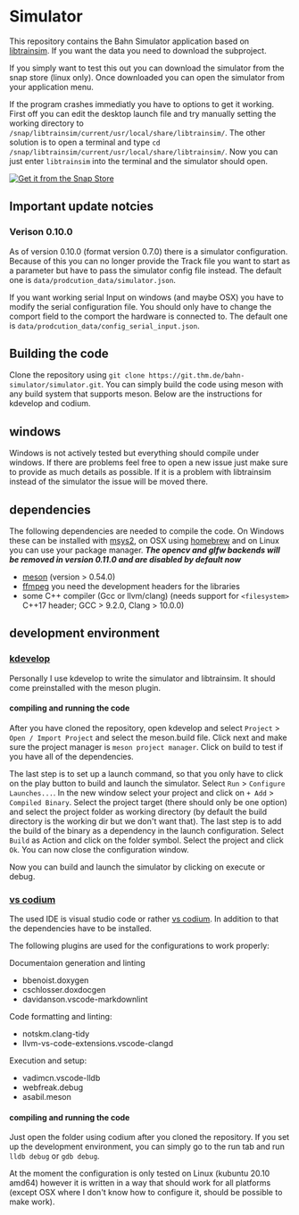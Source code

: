 # Simulator

This repository contains the Bahn Simulator application based on [libtrainsim](https://git.thm.de/bahn-simulator/libtrainsim).
If you want the data you need to download the subproject.

If you simply want to test this out you can download the simulator from the snap store (linux only).
Once downloaded you can open the simulator from your application menu.

If the program crashes immediatly you have to options to get it working.
First off you can edit the desktop launch file and try manually setting the working directory to `/snap/libtrainsim/current/usr/local/share/libtrainsim/`.
The other solution is to open a terminal and type `cd /snap/libtrainsim/current/usr/local/share/libtrainsim/`.
Now you can just enter `libtrainsim` into the terminal and the simulator should open.

[![Get it from the Snap Store](https://snapcraft.io/static/images/badges/en/snap-store-black.svg)](https://snapcraft.io/libtrainsim)

## Important update notcies

### Verison 0.10.0

As of version 0.10.0 (format version 0.7.0) there is a simulator configuration.
Because of this you can no longer provide the Track file you want to start as a parameter but have to pass the simulator config file instead.
The default one is `data/prodcution_data/simulator.json`.

If you want working serial Input on windows (and maybe OSX) you have to modify the serial configuration file.
You should only have to change the comport field to the comport the hardware is connected to.
The default one is `data/prodcution_data/config_serial_input.json`.

## Building the code

Clone the repository using `git clone https://git.thm.de/bahn-simulator/simulator.git`.
You can simply build the code using meson with any build system that supports meson.
Below are the instructions for kdevelop and codium.

## windows

Windows is not actively tested but everything should compile under windows.
If there are problems feel free to open a new issue just make sure to provide as much details as possible.
If it is a problem with libtrainsim instead of the simulator the issue will be moved there.

## dependencies

The following dependencies are needed to compile the code.
On Windows these can be installed with [msys2](https://www.msys2.org/), on OSX using [homebrew](https://brew.sh/) and on Linux you can use your package manager.
***The opencv and glfw backends will be removed in version 0.11.0 and are disabled by default now***

* [meson](https://mesonbuild.com/) (version > 0.54.0)
* [ffmpeg](https://www.ffmpeg.org/download.html) you need the development headers for the libraries
* some C++ compiler (Gcc or llvm/clang) (needs support for `<filesystem>` C++17 header; GCC > 9.2.0, Clang > 10.0.0)

## development environment

### [kdevelop](https://www.kdevelop.org/)

Personally I use kdevelop to write the simulator and libtrainsim.
It should come preinstalled with the meson plugin.

#### compiling and running the code

After you have cloned the repository, open kdevelop and select `Project` > `Open / Import Project` and select the meson.build file.
Click next and make sure the project manager is `meson project manager`.
Click on build to test if you have all of the dependencies.

The last step is to set up a launch command, so that you only have to click on the play button to build and launch the simulator.
Select `Run` > `Configure Launches...`.
In the new window select your project and click on `+ Add` > `Compiled Binary`.
Select the project target (there should only be one option) and select the project folder as working directory (by default the build directory is the working dir but we don't want that).
The last step is to add the build of the binary as a dependency in the launch configuration.
Select `Build` as Action and click on the folder symbol.
Select the project and click `Ok`.
You can now close the configuration window.

Now you can build and launch the simulator by clicking on execute or debug.

### [vs codium](https://vscodium.com/)

The used IDE is visual studio code or rather [vs codium](https://vscodium.com/).
In addition to that the dependencies have to be installed.

The following plugins are used for the configurations to work properly:

Documentaion generation and linting

* bbenoist.doxygen
* cschlosser.doxdocgen
* davidanson.vscode-markdownlint

Code formatting and linting:

* notskm.clang-tidy
* llvm-vs-code-extensions.vscode-clangd

Execution and setup:

* vadimcn.vscode-lldb
* webfreak.debug
* asabil.meson

#### compiling and running the code

Just open the folder using codium after you cloned the repository.
If you set up the development environment, you can simply go to the run tab and run `lldb debug` or `gdb debug`.

At the moment the configuration is only tested on Linux (kubuntu 20.10 amd64) however it is written in a way that should work for all platforms (except OSX where I don't know how to configure it, should be possible to make work).
